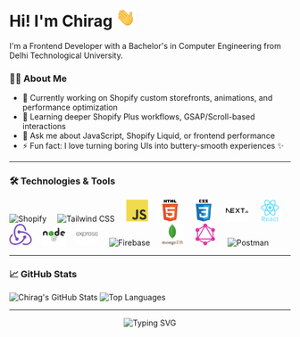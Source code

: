 <h1>Hi! I'm Chirag <img src="https://raw.githubusercontent.com/ABSphreak/ABSphreak/master/gifs/Hi.gif" width="35" alt="Waving hand"/></h1>

I'm a Frontend Developer with a Bachelor's in Computer Engineering from Delhi Technological University.

### 👨‍💻 About Me

- 🔭 Currently working on Shopify custom storefronts, animations, and performance optimization  
- 🌱 Learning deeper Shopify Plus workflows, GSAP/Scroll-based interactions  
- 💬 Ask me about JavaScript, Shopify Liquid, or frontend performance
- ⚡ Fun fact: I love turning boring UIs into buttery-smooth experiences ✨

---

### 🛠 Technologies & Tools

<p align="left">
  <img src="https://cdn.worldvectorlogo.com/logos/shopify.svg" alt="Shopify" width="40" height="40"/> &nbsp;&nbsp;&nbsp;
  <img src="https://www.vectorlogo.zone/logos/tailwindcss/tailwindcss-icon.svg" alt="Tailwind CSS" width="40" height="40"/> &nbsp;&nbsp;&nbsp;
  <img src="https://raw.githubusercontent.com/devicons/devicon/master/icons/javascript/javascript-original.svg" alt="JavaScript" width="40" height="40"/> &nbsp;&nbsp;&nbsp;
  <img src="https://raw.githubusercontent.com/devicons/devicon/master/icons/html5/html5-original-wordmark.svg" alt="HTML5" width="40" height="40"/> &nbsp;&nbsp;&nbsp;
  <img src="https://raw.githubusercontent.com/devicons/devicon/master/icons/css3/css3-original-wordmark.svg" alt="CSS3" width="40" height="40"/> &nbsp;&nbsp;&nbsp;
  <img src="https://raw.githubusercontent.com/devicons/devicon/master/icons/nextjs/nextjs-original-wordmark.svg" alt="Next.js" width="40" height="40"/> &nbsp;&nbsp;&nbsp;
  <img src="https://raw.githubusercontent.com/devicons/devicon/master/icons/react/react-original-wordmark.svg" alt="React" width="40" height="40"/> &nbsp;&nbsp;&nbsp;
  <img src="https://raw.githubusercontent.com/devicons/devicon/master/icons/redux/redux-original.svg" alt="Redux" width="40" height="40"/> &nbsp;&nbsp;&nbsp;
  <img src="https://raw.githubusercontent.com/devicons/devicon/master/icons/nodejs/nodejs-original-wordmark.svg" alt="Node.js" width="40" height="40"/> &nbsp;&nbsp;&nbsp;
  <img src="https://raw.githubusercontent.com/devicons/devicon/master/icons/express/express-original-wordmark.svg" alt="Express" width="40" height="40"/> &nbsp;&nbsp;&nbsp;
  <img src="https://www.vectorlogo.zone/logos/firebase/firebase-icon.svg" alt="Firebase" width="40" height="40"/> &nbsp;&nbsp;&nbsp;
  <img src="https://raw.githubusercontent.com/devicons/devicon/master/icons/mongodb/mongodb-original-wordmark.svg" alt="MongoDB" width="40" height="40"/> &nbsp;&nbsp;&nbsp;
  <img src="https://raw.githubusercontent.com/devicons/devicon/master/icons/graphql/graphql-plain.svg" alt="GraphQL" width="40" height="40"/> &nbsp;&nbsp;&nbsp;
  <img src="https://www.vectorlogo.zone/logos/getpostman/getpostman-icon.svg" alt="Postman" width="40" height="40"/>
</p>

---

### 📈 GitHub Stats

<p align="left">
  <img src="https://github-readme-stats.vercel.app/api?username=chirag-23&theme=tokyonight&show_icons=true" alt="Chirag's GitHub Stats" />
  <img src="https://github-readme-stats.vercel.app/api/top-langs/?username=chirag-23&layout=compact&theme=tokyonight" alt="Top Languages" />
</p>

---

<p align="center">
  <img src="https://readme-typing-svg.demolab.com?font=Fira+Code&weight=500&size=22&pause=1000&color=00BFFF&center=true&vCenter=true&width=435&lines=Thanks+for+visiting+my+profile!;Feel+free+to+connect+%F0%9F%91%8B" alt="Typing SVG" />
</p>


